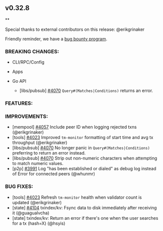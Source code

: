 ## v0.32.8

\*\*

Special thanks to external contributors on this release:
@erikgrinaker

Friendly reminder, we have a [bug bounty
program](https://hackerone.com/tendermint).

### BREAKING CHANGES:

- CLI/RPC/Config

- Apps

- Go API
  - [libs/pubsub] [\#4070](https://github.com/tendermint/tendermint/pull/4070) `Query#(Matches|Conditions)` returns an error.

### FEATURES:

### IMPROVEMENTS:

- [mempool] [\#4057](https://github.com/tendermint/tendermint/issues/4057) Include peer ID when logging rejected txns (@erikgrinaker)
- [tools] [\#4023](https://github.com/tendermint/tendermint/issues/4023) Improved `tm-monitor` formatting of start time and avg tx throughput (@erikgrinaker)
- [libs/pubsub] [\#4070](https://github.com/tendermint/tendermint/pull/4070) No longer panic in `Query#(Matches|Conditions)` preferring to return an error instead.
- [libs/pubsub] [\#4070](https://github.com/tendermint/tendermint/pull/4070) Strip out non-numeric characters when attempting to match numeric values.
- [p2p] [\#3991](https://github.com/tendermint/tendermint/issues/3991) Log "has been established or dialed" as debug log instead of Error for connected peers (@whunmr)

### BUG FIXES:

- [tools] [\#4023](https://github.com/tendermint/tendermint/issues/4023) Refresh `tm-monitor` health when validator count is updated (@erikgrinaker)
- [state] [\#4104](https://github.com/tendermint/tendermint/pull/4104) txindex/kv: Fsync data to disk immediately after receiving it (@guagualvcha)
- [state] txindex/kv: Return an error if there's one when the user searches for a tx (hash=X) (@hsyis)
